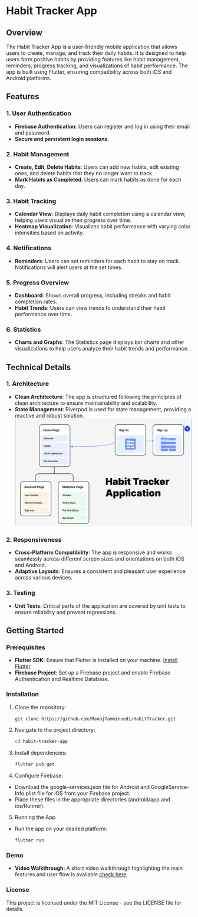 # Habit Tracker App

## Overview

The Habit Tracker App is a user-friendly mobile application that allows users to create, manage, and track their daily habits. It is designed to help users form positive habits by providing features like habit management, reminders, progress tracking, and visualizations of habit performance. The app is built using Flutter, ensuring compatibility across both iOS and Android platforms.

## Features

### 1. User Authentication
- **Firebase Authentication**: Users can register and log in using their email and password.
- **Secure and persistent login sessions**.

### 2. Habit Management
- **Create, Edit, Delete Habits**: Users can add new habits, edit existing ones, and delete habits that they no longer want to track.
- **Mark Habits as Completed**: Users can mark habits as done for each day.

### 3. Habit Tracking
- **Calendar View**: Displays daily habit completion using a calendar view, helping users visualize their progress over time.
- **Heatmap Visualization**: Visualizes habit performance with varying color intensities based on activity.

### 4. Notifications
- **Reminders**: Users can set reminders for each habit to stay on track. Notifications will alert users at the set times.

### 5. Progress Overview
- **Dashboard**: Shows overall progress, including streaks and habit completion rates.
- **Habit Trends**: Users can view trends to understand their habit performance over time.

### 6. Statistics
- **Charts and Graphs**: The Statistics page displays bar charts and other visualizations to help users analyze their habit trends and performance.



## Technical Details

### 1. Architecture
- **Clean Architecture**: The app is structured following the principles of clean architecture to ensure maintainability and scalability.
- **State Management**: Riverpod is used for state management, providing a reactive and robust solution.
![Architecture Diagram](https://github.com/ManojTammineedi/HabitTracker/blob/main/lib/images/Architecture.png?raw=true)

### 2. Responsiveness
- **Cross-Platform Compatibility**: The app is responsive and works seamlessly across different screen sizes and orientations on both iOS and Android.
- **Adaptive Layouts**: Ensures a consistent and pleasant user experience across various devices.

### 3. Testing
- **Unit Tests**: Critical parts of the application are covered by unit tests to ensure reliability and prevent regressions.

## Getting Started

### Prerequisites
- **Flutter SDK**: Ensure that Flutter is installed on your machine. [Install Flutter](https://flutter.dev/docs/get-started/install)
- **Firebase Project**: Set up a Firebase project and enable Firebase Authentication and Realtime Database.

### Installation
1. Clone the repository:
   ```bash
   git clone https://github.com/ManojTammineedi/HabitTracker.git
2. Navigate to the project directory:
    ```bash
    cd habit-tracker-app
3. Install dependencies:
    ```bash
    flutter pub get
4. Configure Firebase:
- Download the google-services.json file for Android and GoogleService-Info.plist file for iOS from your Firebase project.
- Place these files in the appropriate directories (android/app and ios/Runner).

5. Running the App
- Run the app on your desired platform:
     ```bash
     flutter run
### Demo
- **Video Walkthrough:** A short video walkthrough highlighting the main features and user flow is available  [check here](https://drive.google.com/file/d/1z08tiocp5PGTfQaxcyhVo32l5aWrI_SJ/view?usp=sharing)
### License
 This project is licensed under the MIT License - see the LICENSE file for details.